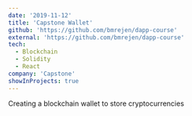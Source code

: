 ```yaml
---
date: '2019-11-12'
title: 'Capstone Wallet'
github: 'https://github.com/bmrejen/dapp-course'
external: 'https://github.com/bmrejen/dapp-course'
tech:
  - Blockchain
  - Solidity
  - React
company: 'Capstone'
showInProjects: true
---
```


Creating a blockchain wallet to store cryptocurrencies
